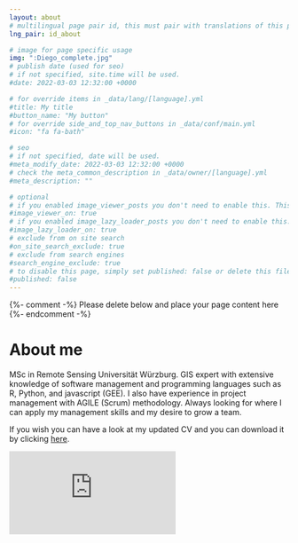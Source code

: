 ```yaml
---
layout: about
# multilingual page pair id, this must pair with translations of this page. (This name must be unique)
lng_pair: id_about

# image for page specific usage
img: ":Diego_complete.jpg"
# publish date (used for seo)
# if not specified, site.time will be used.
#date: 2022-03-03 12:32:00 +0000

# for override items in _data/lang/[language].yml
#title: My title
#button_name: "My button"
# for override side_and_top_nav_buttons in _data/conf/main.yml
#icon: "fa fa-bath"

# seo
# if not specified, date will be used.
#meta_modify_date: 2022-03-03 12:32:00 +0000
# check the meta_common_description in _data/owner/[language].yml
#meta_description: ""

# optional
# if you enabled image_viewer_posts you don't need to enable this. This is only if image_viewer_posts = false
#image_viewer_on: true
# if you enabled image_lazy_loader_posts you don't need to enable this. This is only if image_lazy_loader_posts = false
#image_lazy_loader_on: true
# exclude from on site search
#on_site_search_exclude: true
# exclude from search engines
#search_engine_exclude: true
# to disable this page, simply set published: false or delete this file
#published: false
---
```


{%- comment -%} Please delete below and place your page content here {%- endcomment -%}

# About me

MSc in Remote Sensing Universität Würzburg. GIS expert with extensive knowledge of software management and programming languages such as R, Python, and javascript (GEE).
I also have experience in project management with AGILE (Scrum) methodology.
Always looking for where I can apply my management skills and my desire to grow a team.

If you wish you can have a look at my updated CV and you can download it by clicking [here](assets/img/about/CV_Diego_Alarcon_EN.pdf).

<embed src="https://github.com/diegoalarc/diegoalarc.github.io/tree/main/assets/img/about/CV_Diego_Alarcon_EN.pdf" type="application/pdf">
